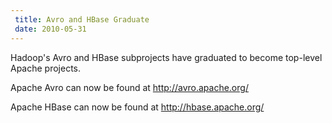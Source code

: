 ```yaml
---
 title: Avro and HBase Graduate
 date: 2010-05-31
---
```

<!---
  Licensed under the Apache License, Version 2.0 (the "License");
  you may not use this file except in compliance with the License.
  You may obtain a copy of the License at

   https://www.apache.org/licenses/LICENSE-2.0

  Unless required by applicable law or agreed to in writing, software
  distributed under the License is distributed on an "AS IS" BASIS,
  WITHOUT WARRANTIES OR CONDITIONS OF ANY KIND, either express or implied.
  See the License for the specific language governing permissions and
  limitations under the License. See accompanying LICENSE file.
-->

Hadoop's Avro and HBase subprojects have graduated to become top-level
Apache projects.

Apache Avro can now be found at <http://avro.apache.org/>

Apache HBase can now be found at <http://hbase.apache.org/>
